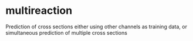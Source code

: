 # multireaction
Prediction of cross sections either using other channels as training data, or simultaneous prediction of multiple cross sections
